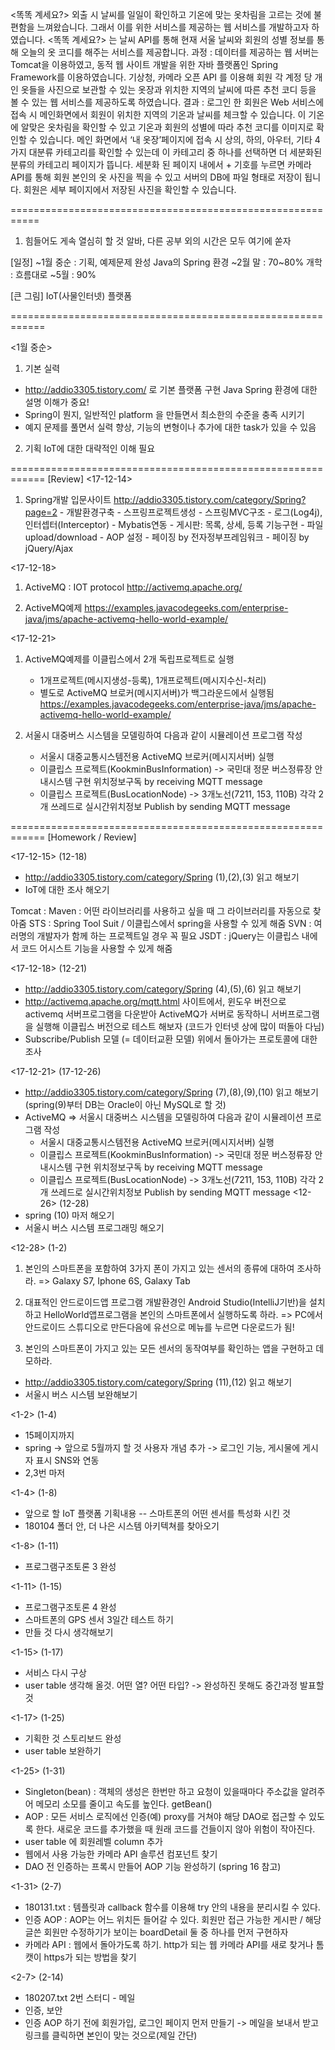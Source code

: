 <똑똑 계세요?>
 외출 시 날씨를 일일이 확인하고 기온에 맞는 옷차림을 고르는 것에 불편함을 느껴왔습니다. 그래서 이를 위한 서비스를 제공하는 웹 서비스를 개발하고자 하였습니다.
 <똑똑 계세요?> 는 날씨 API를 통해 현재 서울 날씨와 회원의 성별 정보를 통해 오늘의 옷 코디를 해주는 서비스를 제공합니다.
과정 : 
 데이터를 제공하는 웹 서버는 Tomcat을 이용하였고, 동적 웹 사이트 개발을 위한 자바 플랫폼인 Spring Framework를 이용하였습니다.
 기상청, 카메라 오픈 API 를 이용해 회원 각 계정 당 개인 옷들을 사진으로 보관할 수 있는 옷장과 위치한 지역의 날씨에 따른 추천 코디 등을 볼 수 있는 웹 서비스를 제공하도록 하였습니다.
결과 : 
 로그인 한 회원은 Web 서비스에 접속 시 메인화면에서 회원이 위치한 지역의 기온과 날씨를 체크할 수 있습니다.
 이 기온에 알맞은 옷차림을 확인할 수 있고 기온과 회원의 성별에 따라 추천 코디를 이미지로 확인할 수 있습니다.
 메인 화면에서 ‘내 옷장’페이지에 접속 시 상의, 하의, 아우터, 기타 4가지 대분류 카테고리를 확인할 수 있는데 이 카테고리 중 하나를 선택하면 더 세분화된 분류의 카테고리 페이지가 뜹니다.
 세분화 된 페이지 내에서 + 기호를 누르면 카메라 API를 통해 회원 본인의 옷 사진을 찍을 수 있고 서버의 DB에 파일 형태로 저장이 됩니다.
 회원은 세부 페이지에서 저장된 사진을 확인할 수 있습니다.


===========================================================
1. 힘들어도 게속 열심히 할 것
   알바, 다른 공부 외의 시간은 모두 여기에 쏟자

[일정]
~1월 중순 : 기획, 예제문제 완성
		Java의 Spring 환경
~2월 말 : 70~80%
개학 : 흐름대로
~5월 : 90%

[큰 그림]
IoT(사물인터넷) 플랫폼

============================================================

<1월 중순>
1. 기본 실력
* http://addio3305.tistory.com/ 로 기본 플랫폼 구현
Java Spring 환경에 대한 설명
이해가 중요!
* Spring이 뭔지, 일반적인 platform 을 만들면서 최소한의 수준을 충족 시키기
* 예지 문제를 풀면서 실력 향상, 기능의 변형이나 추가에 대한 task가 있을 수 있음

2. 기획
IoT에 대한 대략적인 이해 필요


============================================================
[Review]
<17-12-14>
1. Spring개발 입문사이트
	http://addio3305.tistory.com/category/Spring?page=2
        - 개발환경구축
        - 스프링프로젝트생성
        - 스프링MVC구조
        - 로그(Log4j), 인터셉터(Interceptor)
        - Mybatis연동
        - 게시판: 목록, 상세, 등록 기능구현
        - 파일 upload/download
        - AOP 설정
        - 페이징 by 전자정부프레임워크
        - 페이징 by jQuery/Ajax



<17-12-18>
1. ActiveMQ : IOT protocol
	http://activemq.apache.org/

2. ActiveMQ예제
	https://examples.javacodegeeks.com/enterprise-java/jms/apache-activemq-hello-world-example/



<17-12-21>
1. ActiveMQ예제를 이클립스에서 2개 독립프로젝트로 실행
     - 1개프로젝트(메시지생성-등록), 1개프로젝트(메시지수신-처리)
     - 별도로 ActiveMQ 브로커(메시지서버)가 백그라운드에서 실행됨
	https://examples.javacodegeeks.com/enterprise-java/jms/apache-activemq-hello-world-example/

2. 서울시 대중버스 시스템을 모델링하여 다음과 같이 시뮬레이션
   프로그램 작성
     - 서울시 대중교통시스템전용 ActiveMQ 브로커(메시지서버) 실행
     - 이클립스 프로젝트(KookminBusInformation) -> 국민대 정문 버스정류장 안내시스템 구현
                                                   위치정보구독 by receiving MQTT message
     - 이클립스 프로젝트(BusLocationNode) -> 3개노선(7211, 153, 110B) 각각 2개 쓰레드로 
                                             실시간위치정보 Publish by sending MQTT message


============================================================
[Homework / Review]

<17-12-15>
(12-18)
* http://addio3305.tistory.com/category/Spring (1),(2),(3) 읽고 해보기
* IoT에 대한 조사 해오기

Tomcat : 
Maven : 어떤 라이브러리를 사용하고 싶을 때 그 라이브러리를 자동으로 찾아줌
STS : Spring Tool Suit / 이클립스에서 spring을 사용할 수 있게 해줌
SVN : 여러명의 개발자가 함께 하는 프로젝트일 경우 꼭 필요
JSDT : jQuery는 이클립스 내에서 코드 어시스트 기능을 사용할 수 있게 해줌

<17-12-18>
(12-21)
* http://addio3305.tistory.com/category/Spring (4),(5),(6) 읽고 해보기
* http://activemq.apache.org/mqtt.html 사이트에서,
윈도우 버전으로 activemq 서버프로그램을 다운받아
ActiveMQ가 서버로 동작하니 서버프로그램을 실행해 이클립스 버전으로 테스트 해보자
(코드가 인터넷 상에 많이 떠돌아 다님)
* Subscribe/Publish 모델 (= 데이터교환 모델) 위에서 돌아가는 프로토콜에 대한 조사

<17-12-21>
(17-12-26)
* http://addio3305.tistory.com/category/Spring (7),(8),(9),(10) 읽고 해보기
 (spring(9)부터 DB는 Oracle이 아닌 MySQL로 할 것)
* ActiveMQ
=>  서울시 대중버스 시스템을 모델링하여 다음과 같이 시뮬레이션
   프로그램 작성
     - 서울시 대중교통시스템전용 ActiveMQ 브로커(메시지서버) 실행
     - 이클립스 프로젝트(KookminBusInformation) -> 국민대 정문 버스정류장 안내시스템 구현
                                                   위치정보구독 by receiving MQTT message
     - 이클립스 프로젝트(BusLocationNode) -> 3개노선(7211, 153, 110B) 각각 2개 쓰레드로 
                                             실시간위치정보 Publish by sending MQTT message
<12-26>
(12-28)
* spring (10) 마저 해오기
* 서울시 버스 시스템 프로그래밍 해오기

<12-28>
(1-2)
1. 본인의 스마트폰을 포함하여 3가지 폰이 가지고 있는 센서의 종류에
   대하여 조사하라.
=> Galaxy S7, Iphone 6S, Galaxy Tab

2. 대표적인 안드로이드앱 프로그램 개발환경인 Android Studio(IntelliJ기반)을
   설치하고 HelloWorld앱프로그램을 본인의 스마트폰에서 실행하도록 하라.
=> PC에서 안드로이드 스튜디오로 만든다음에 유선으로 메뉴를 누르면 다운로드가 됨!

3. 본인의 스마트폰이 가지고 있는 모든 센서의 동작여부를 확인하는
   앱을 구현하고 데모하라.

* http://addio3305.tistory.com/category/Spring (11),(12) 읽고 해보기
* 서울시 버스 시스템 보완해보기

<1-2>
(1-4)
* 15페이지까지
* spring -> 앞으로 5월까지 할 것
사용자 개념 추가 -> 로그인 기능, 게시물에 게시자 표시
SNS와 연동
* 2,3번 마저

<1-4>
(1-8)
* 앞으로 할 IoT 플랫폼 기획내용 -- 스마트폰의 어떤 센서를 특성화 시킨 것
* 180104 폴더 안, 더 나은 시스템 아키텍쳐를 찾아오기


<1-8>
(1-11)
* 프로그램구조토론 3 완성

<1-11>
(1-15)
* 프로그램구조토론 4 완성
* 스마트폰의 GPS 센서 3일간 테스트 하기
* 만들 것 다시 생각해보기

<1-15>
(1-17)
* 서비스 다시 구상
* user table 생각해 올것. 어떤 열? 어떤 타입? -> 완성하진 못해도 중간과정 발표할 것

<1-17>
(1-25)
* 기획한 것 스토리보드 완성
* user table 보완하기

<1-25>
(1-31)
* Singleton(bean) : 객체의 생성은 한번만 하고 요청이 있을때마다 주소값을 알려주어 메모리 소모를 줄이고 속도를 높인다. getBean()
* AOP : 모든 서비스 로직에선 인증(예) proxy를 거쳐야 해당 DAO로 접근할 수 있도록 한다. 새로운 코드를 추가했을 때 원래 코드를 건들이지 않아 위험이 작아진다.
* user table 에 회원레벨 column 추가
* 웹에서 사용 가능한 카메라 API 솔루션 컴포넌트 찾기
* DAO 전 인증하는 프록시 만들어 AOP 기능 완성하기 (spring 16 참고)

<1-31>
(2-7)
* 180131.txt : 템플릿과 callback 함수를 이용해 try 안의 내용을 분리시킬 수 있다.
* 인증 AOP : AOP는 어느 위치든 들어갈 수 있다. 회원만 접근 가능한 게시판 / 해당 글쓴 회원만 수정하기가 보이는 boardDetail 둘 중 하나를 먼저 구현하자
* 카메라 API : 웹에서 돌아가도록 하기. http가 되는 웹 카메라 API를 새로 찾거나 톰캣이 https가 되는 방법을 찾기

<2-7>
(2-14)
* 180207.txt 2번 스터디 - 메일
* 인증, 보안
* 인증 AOP 하기 전에 회원가입, 로그인 페이지 먼저 만들기 -> 메일을 보내서 받고 링크를 클릭하면 본인이 맞는 것으로(제일 간단)
